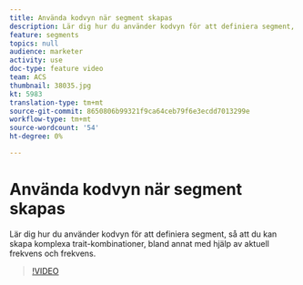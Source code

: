 ```yaml
---
title: Använda kodvyn när segment skapas
description: Lär dig hur du använder kodvyn för att definiera segment, så att du kan skapa komplexa trait-kombinationer, bland annat med hjälp av aktuell frekvens och frekvens.
feature: segments
topics: null
audience: marketer
activity: use
doc-type: feature video
team: ACS
thumbnail: 38035.jpg
kt: 5983
translation-type: tm+mt
source-git-commit: 8650806b99321f9ca64ceb79f6e3ecdd7013299e
workflow-type: tm+mt
source-wordcount: '54'
ht-degree: 0%

---
```



# Använda kodvyn när segment skapas

Lär dig hur du använder kodvyn för att definiera segment, så att du kan skapa komplexa trait-kombinationer, bland annat med hjälp av aktuell frekvens och frekvens.

>[!VIDEO](https://video.tv.adobe.com/v/38035/?quality=12&learn=on)
